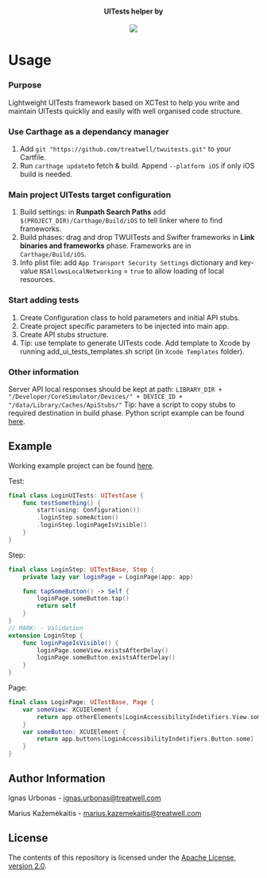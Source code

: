 <div align="center">  
    
#### UITests helper by    
    
<a href="https://treatwell.com/tech/">
<img style="border-radius: 10%;" src="https://cdn1.treatwell.net/images/view/v2.i1756348.w200.h50.x4965194E.png" />
</a>

</div>

# Usage

### Purpose
Lightweight UITests framework based on XCTest to help you write and maintain UITests quickliy and easily with well organised code structure.

### Use Carthage as a dependancy manager

1. Add `git "https://github.com/treatwell/twuitests.git"` to your Cartfile.
2. Run `carthage update`to fetch & build. Append `--platform iOS` if only iOS build is needed.

### Main project UITests target configuration

1. Build settings: in **Runpath Search Paths** add `$(PROJECT_DIR)/Carthage/Build/iOS` to tell linker where to find frameworks.
2. Build phases: drag and drop TWUITests and Swifter frameworks in **Link binaries and frameworks** phase. Frameworks are in `Carthage/Build/iOS`.
3. Info plist file: add `App Transport Security Settings` dictionary and key-value `NSAllowsLocalNetworking` = `true` to allow loading of local resources. 

### Start adding tests
1. Create Configuration class to hold parameters and initial API stubs.
2. Create project specific parameters to be injected into main app.
3. Create API stubs structure.
4. Tip: use template to generate UITests code. Add template to Xcode by running add_ui_tests_templates.sh script (in `Xcode Templates` folder).

### Other information
Server API local responses should be kept at path: `LIBRARY_DIR + "/Developer/CoreSimulator/Devices/" + DEVICE_ID + "/data/Library/Caches/ApiStubs/"`
Tip: have a script to copy stubs to required destination in build phase. Python script example can be found [here](https://github.com/treatwell/twuitests-example).

## Example
Working example project can be found [here](https://github.com/treatwell/twuitests-example).

Test:
```swift
final class LoginUITests: UITestCase {
    func testSomething() {
        start(using: Configuration())
        .loginStep.someAction()
        .loginStep.loginPageIsVisible()
    }
}
```
Step:
```swift
final class LoginStep: UITestBase, Step {
    private lazy var loginPage = LoginPage(app: app)

    func tapSomeButton() -> Self {
        loginPage.someButton.tap()
        return self
    }
}
// MARK: - Validation
extension LoginStep {
    func loginPageIsVisible() {
        loginPage.someView.existsAfterDelay()
        loginPage.someButton.existsAfterDelay()
    }
}
```
Page:
```swift
final class LoginPage: UITestBase, Page {
    var someView: XCUIElement {
        return app.otherElements[LoginAccessibilityIndetifiers.View.some] 
    }
    var someButton: XCUIElement {
        return app.buttons[LoginAccessibilityIndetifiers.Button.some]
    }
}
```

## Author Information
Ignas Urbonas - ignas.urbonas@treatwell.com

Marius Kažemėkaitis - marius.kazemekaitis@treatwell.com

## License
The contents of this repository is licensed under the [Apache License, version 2.0](http://www.apache.org/licenses/LICENSE-2.0).


